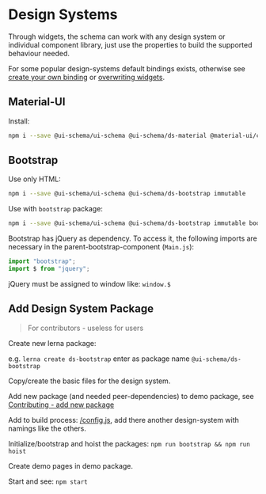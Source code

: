 # Design Systems

Through widgets, the schema can work with any design system or individual component library, just use the properties to build the supported behaviour needed.

For some popular design-systems default bindings exists, otherwise see [create your own binding](/docs/widgets#create-design-system-binding) or [overwriting widgets](/docs/widgets#adding--overwriting-widgets).

## Material-UI

Install:

```bash
npm i --save @ui-schema/ui-schema @ui-schema/ds-material @material-ui/core @material-ui/icons immutable
```

## Bootstrap

Use only HTML:

```bash
npm i --save @ui-schema/ui-schema @ui-schema/ds-bootstrap immutable
```

Use with `bootstrap` package:

```bash
npm i --save @ui-schema/ui-schema @ui-schema/ds-bootstrap immutable bootstrap
```

Bootstrap has jQuery as dependency. To access it, the following imports are necessary in the parent-bootstrap-component (`Main.js`):

```js
import "bootstrap";
import $ from "jquery";
```

jQuery must be assigned to window like: `window.$`

## Add Design System Package

> For contributors - useless for users

Create new lerna package:

e.g. `lerna create ds-bootstrap` enter as package name `@ui-schema/ds-bootstrap`

Copy/create the basic files for the design system.

Add new package (and needed peer-dependencies) to demo package, see [Contributing - add new package](https://github.com/ui-schema/ui-schema#contributing)

Add to build process: [/config.js](https://github.com/ui-schema/ui-schema/blob/master/config.js), add there another design-system with namings like the others.

Initialize/bootstrap and hoist the packages: `npm run bootstrap && npm run hoist`

Create demo pages in demo package.

Start and see: `npm start`
